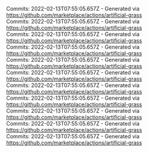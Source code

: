 Commits: 2022-02-13T07:55:05.657Z - Generated via https://github.com/marketplace/actions/artificial-grass
<br>
Commits: 2022-02-13T07:55:05.657Z - Generated via https://github.com/marketplace/actions/artificial-grass
<br>
Commits: 2022-02-13T07:55:05.657Z - Generated via https://github.com/marketplace/actions/artificial-grass
<br>
Commits: 2022-02-13T07:55:05.657Z - Generated via https://github.com/marketplace/actions/artificial-grass
<br>
Commits: 2022-02-13T07:55:05.657Z - Generated via https://github.com/marketplace/actions/artificial-grass
<br>
Commits: 2022-02-13T07:55:05.657Z - Generated via https://github.com/marketplace/actions/artificial-grass
<br>
Commits: 2022-02-13T07:55:05.657Z - Generated via https://github.com/marketplace/actions/artificial-grass
<br>
Commits: 2022-02-13T07:55:05.657Z - Generated via https://github.com/marketplace/actions/artificial-grass
<br>
Commits: 2022-02-13T07:55:05.657Z - Generated via https://github.com/marketplace/actions/artificial-grass
<br>
Commits: 2022-02-13T07:55:05.657Z - Generated via https://github.com/marketplace/actions/artificial-grass
<br>
Commits: 2022-02-13T07:55:05.657Z - Generated via https://github.com/marketplace/actions/artificial-grass
<br>
